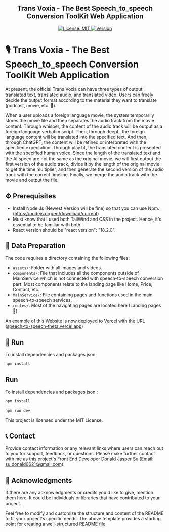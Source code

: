  <p align="center">
  <h2 align="center"> Trans Voxia - The Best Speech_to_speech Conversion ToolKit Web Application </h2>
</p>

<p align="center">
  <a href="#">
    <img alt="License: MIT" src="https://img.shields.io/badge/License-MIT-yellow.svg" />
  </a>
  <a href="#">
    <img alt="Version" src="https://img.shields.io/badge/version-1.0.0-blue.svg?cacheSeconds=2592000" />
  </a>
</p>

# 🎙️ Trans Voxia - The Best Speech_to_speech Conversion ToolKit Web Application

At present, the official Trans Voxia can have three types of output: translated text, translated audio, and translated video. Users can freely decide the output format according to the material they want to translate (podcast, movie, etc. 🎥).

When a user uploads a foreign language movie, the system temporarily stores the movie file  and then separates the audio track from the movie content. Through whisper, the content of the audio track will be output as a foreign language verbatim script. Then, through deepL, the foreign language content will be translated into the specified text. And then, through ChatGPT, the content will be refined or interpreted with the specified expectation. Through play.ht, the translated content is presented with the specified human voice. Since the length of the translated text and the AI speed are not the same as the original movie, we will first output the first version of the audio track, divide it by the length of the original movie to get the time multiplier, and then generate the second version of the audio track with the correct timeline. Finally, we merge the audio track with the movie and output the file.

## ⚙️ Prerequisites
- Install Node.Js (Newest Version will be fine) so that you can use Npm. (https://nodejs.org/en/download/current)
- Must know that I used both TailWind and CSS in the project. Hence, it's essential to be familiar with both.
- React version should be "react version": "18.2.0".

## 📂 Data Preparation
The code requires a directory containing the following files:
- `assets/`: Folder with all images and videos.
- `components/`: File that includes all the components outside of MainService which is not connected with speech-to-speech conversion part. Most components relate to the landing page like Home, Price, Contact, etc..
- `MainService/`: File containing pages and functions used in the main speech-to-speech services.
- `routes/`: Most of the navigating pages are located here (Landing pages 🛬).

An example of this Website is now deployed to Vercel with the URL ([speech-to-speech-theta.vercel.app](https://speech-to-speech-theta.vercel.app/))

## 🚀 Run
To install dependencies and packages json:
```bash
npm install
```

## Run
To install dependencies and packages json.:
```bash
npm install
```
```bash
npm run dev
```

This project is licensed under the MIT License.

## 📞 Contact
Provide contact information or any relevant links where users can reach out to you for support, feedback, or questions. Please make further contact with me as this project's Front End Developer Donald Jasper Su (Email: su.donald0621@gmail.com).

## 🙏 Acknowledgments
If there are any acknowledgments or credits you'd like to give, mention them here. It could be individuals or libraries that have contributed to your project.

Feel free to modify and customize the structure and content of the README to fit your project's specific needs. The above template provides a starting point for creating a well-structured README file.
